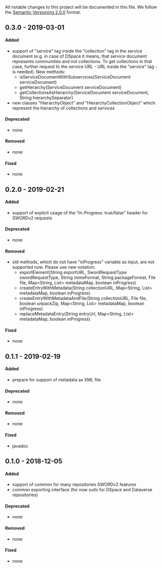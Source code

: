 All notable changes to this project will be documented in this file.
We follow the [Semantic Versioning 2.0.0](http://semver.org/) format.




## 0.3.0 - 2019-03-01

#### Added
- support of "service" tag inside the "collection" tag in the service document 
(e.g. in case of DSpace it means, that service document represents communities and not collections. 
To get collections in that case, further request to the service URL - URL inside the "service" tag - is needed). 
New methods:
  * isServiceDocumentWithSubservices(ServiceDocument serviceDocument)
  * getHierarchy(ServiceDocument serviceDocument)
  * getCollectionsAsHierarchy(ServiceDocument serviceDocument, String hierarchySeparator)
- new classes "HierarchyObject" and "HierarchyCollectionObject" which represent the hierarchy of collections and services  

#### Deprecated
- none

#### Removed
- none

#### Fixed
- none




## 0.2.0 - 2019-02-21

#### Added
- support of explicit usage of the "In-Progress: true/false" header for SWORDv2 requests

#### Deprecated
- none

#### Removed
- old methods, which do not have "inProgress" variable as input, are not supported now. Please use new notation:
  * exportElement(String exportURL, SwordRequestType swordRequestType, String mimeFormat, String packageFormat, File file, Map<String, List<String>> metadataMap, boolean inProgress)
  * createEntryWithMetadata(String collectionURL, Map<String, List<String>> metadataMap, boolean inProgress)
  * createEntryWithMetadataAndFile(String collectionURL, File file, boolean unpackZip, Map<String, List<String>> metadataMap, boolean inProgress)
  * replaceMetadataEntry(String entryUrl, Map<String, List<String>> metadataMap, boolean inProgress)

#### Fixed
- none




## 0.1.1 - 2019-02-19

#### Added
- prepare for support of metadata as XML file

#### Deprecated
- none

#### Removed
- none

#### Fixed
- javadoc




## 0.1.0 - 2018-12-05

#### Added
- support of common for many repositories SWORDv2 features 
- common exporting interface (for now suits for DSpace and Dataverse repositories)

#### Deprecated
- none

#### Removed
- none

#### Fixed
- none
